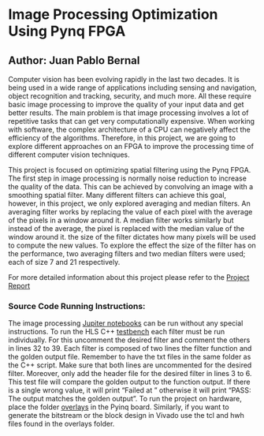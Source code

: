 # Image Processing Optimization Using Pynq FPGA
## Author: Juan Pablo Bernal

Computer vision has been evolving rapidly in the last two decades. It is being used in a wide range of applications including sensing and navigation, object recognition and tracking, security, and much more. All these require basic image processing to improve the quality of your input data and get better results. The main problem is that image processing involves a lot of repetitive tasks that can get very computationally expensive. When working with software, the complex architecture of a CPU can negatively affect the efficiency of the algorithms. Therefore, in this project, we are going to explore different approaches on an FPGA to improve the processing time of different computer vision techniques.

This project is focused on optimizing spatial filtering using the Pynq FPGA. The first step in image processing is normally noise reduction to increase the quality of the data. This can be achieved by convolving an image with a smoothing spatial filter. Many different filters can achieve this goal, however, in this project, we only explored averaging and median filters. An averaging filter works by replacing the value of each pixel with the average of the pixels in a window around it. A median filter works similarly but instead of the average, the pixel is replaced with the median value of the window around it. the size of the filter dictates how many pixels will be used to compute the new values. To explore the effect the size of the filter has on the performance, two averaging filters and two median filters were used; each of size 7 and 21 respectively.

For more detailed information about this project please refer to the [Project Report](https://github.com/juanpbm/FPGA_Image_processing/blob/main/Information%20About%20the%20Project/Report.pdf)

### Source Code Running Instructions:
The image processing [Jupiter notebooks](https://github.com/juanpbm/FPGA_Image_processing/tree/main/Jupyter%20Notebooks) can be run without any special instructions. To run the HLS C++ [testbench](https://github.com/juanpbm/FPGA_Image_processing/blob/main/sources/img1_proc_test.cpp) each filter must be run individually. For this uncomment the desired filter and comment the others in lines 32 to 39. Each filter is composed of two lines the filter function and the golden output file. Remember to have the txt files in the same folder as the C++ script. Make sure that both lines are uncommented for the desired filter. Moreover, only add the header file for the desired filter in lines 3 to 6. This test file will compare the golden output to the function output. If there is a single wrong value, it will print “Failed at <index of the first wrong value>” otherwise it will print “PASS: The output matches the golden output”. To run the project on hardware, place the folder [overlays](https://github.com/juanpbm/FPGA_Image_processing/tree/main/overlays) in the Pyinq board. Similarly, if you want to generate the bitstream or the block design in Vivado use the tcl and hwh files found in the overlays folder. 
